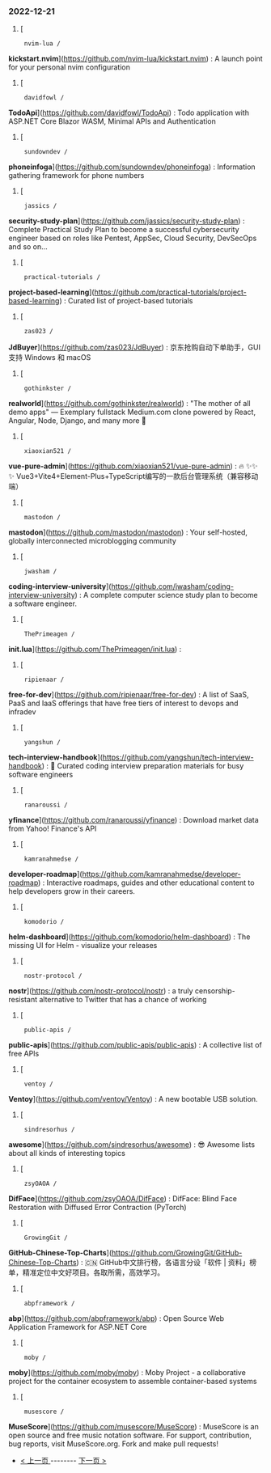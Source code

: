 ### 2022-12-21 
1. [
    

        nvim-lua /
**kickstart.nvim**](https://github.com/nvim-lua/kickstart.nvim) : A launch point for your personal nvim configuration
1. [
    

        davidfowl /
**TodoApi**](https://github.com/davidfowl/TodoApi) : Todo application with ASP.NET Core Blazor WASM, Minimal APIs and Authentication
1. [
    

        sundowndev /
**phoneinfoga**](https://github.com/sundowndev/phoneinfoga) : Information gathering framework for phone numbers
1. [
    

        jassics /
**security-study-plan**](https://github.com/jassics/security-study-plan) : Complete Practical Study Plan to become a successful cybersecurity engineer based on roles like Pentest, AppSec, Cloud Security, DevSecOps and so on...
1. [
    

        practical-tutorials /
**project-based-learning**](https://github.com/practical-tutorials/project-based-learning) : Curated list of project-based tutorials
1. [
    

        zas023 /
**JdBuyer**](https://github.com/zas023/JdBuyer) : 京东抢购自动下单助手，GUI 支持 Windows 和 macOS
1. [
    

        gothinkster /
**realworld**](https://github.com/gothinkster/realworld) : "The mother of all demo apps" — Exemplary fullstack Medium.com clone powered by React, Angular, Node, Django, and many more 🏅
1. [
    

        xiaoxian521 /
**vue-pure-admin**](https://github.com/xiaoxian521/vue-pure-admin) : 🔥 ✨✨ ✨ Vue3+Vite4+Element-Plus+TypeScript编写的一款后台管理系统（兼容移动端）
1. [
    

        mastodon /
**mastodon**](https://github.com/mastodon/mastodon) : Your self-hosted, globally interconnected microblogging community
1. [
    

        jwasham /
**coding-interview-university**](https://github.com/jwasham/coding-interview-university) : A complete computer science study plan to become a software engineer.
1. [
    

        ThePrimeagen /
**init.lua**](https://github.com/ThePrimeagen/init.lua) : 
1. [
    

        ripienaar /
**free-for-dev**](https://github.com/ripienaar/free-for-dev) : A list of SaaS, PaaS and IaaS offerings that have free tiers of interest to devops and infradev
1. [
    

        yangshun /
**tech-interview-handbook**](https://github.com/yangshun/tech-interview-handbook) : 💯 Curated coding interview preparation materials for busy software engineers
1. [
    

        ranaroussi /
**yfinance**](https://github.com/ranaroussi/yfinance) : Download market data from Yahoo! Finance's API
1. [
    

        kamranahmedse /
**developer-roadmap**](https://github.com/kamranahmedse/developer-roadmap) : Interactive roadmaps, guides and other educational content to help developers grow in their careers.
1. [
    

        komodorio /
**helm-dashboard**](https://github.com/komodorio/helm-dashboard) : The missing UI for Helm - visualize your releases
1. [
    

        nostr-protocol /
**nostr**](https://github.com/nostr-protocol/nostr) : a truly censorship-resistant alternative to Twitter that has a chance of working
1. [
    

        public-apis /
**public-apis**](https://github.com/public-apis/public-apis) : A collective list of free APIs
1. [
    

        ventoy /
**Ventoy**](https://github.com/ventoy/Ventoy) : A new bootable USB solution.
1. [
    

        sindresorhus /
**awesome**](https://github.com/sindresorhus/awesome) : 😎 Awesome lists about all kinds of interesting topics
1. [
    

        zsyOAOA /
**DifFace**](https://github.com/zsyOAOA/DifFace) : DifFace: Blind Face Restoration with Diffused Error Contraction (PyTorch)
1. [
    

        GrowingGit /
**GitHub-Chinese-Top-Charts**](https://github.com/GrowingGit/GitHub-Chinese-Top-Charts) : 🇨🇳 GitHub中文排行榜，各语言分设「软件 | 资料」榜单，精准定位中文好项目。各取所需，高效学习。
1. [
    

        abpframework /
**abp**](https://github.com/abpframework/abp) : Open Source Web Application Framework for ASP.NET Core
1. [
    

        moby /
**moby**](https://github.com/moby/moby) : Moby Project - a collaborative project for the container ecosystem to assemble container-based systems
1. [
    

        musescore /
**MuseScore**](https://github.com/musescore/MuseScore) : MuseScore is an open source and free music notation software. For support, contribution, bug reports, visit MuseScore.org. Fork and make pull requests! 

- [ < 上一页 ](https://github.com/able8/github-trending-daily-record/blob/master/2022-12-20.md) -------- [ 下一页 > ](https://github.com/able8/github-trending-daily-record/blob/master/2022-12-22.md)